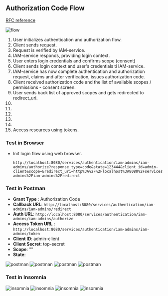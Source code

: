 ## Authorization Code Flow
[RFC reference](https://tools.ietf.org/html/rfc6749#section-1.3.1)

![flow](131_authorization-code-flow.svg)

1. User initializes authentication and authorization flow.
2. Client sends request.
3. Request is verified by IAM-service.
4. IAM-service responds, providing login context.
5. User enters login credentials and confirms scope (consent)
6. Client sends login context and user's credentials ti IAM-service.
7. IAM-service has now complete authentication and authorization request, claims and after verification, issues authorization code.
8. Client received authorization code and the list of available scopes / permissions - consent screen.
9. User sends back list of approved scopes and gets redirected to redirect_uri.
10. 
11. 
12. 
13.     
14.
15. Access resources using tokens.

### Test in Browser
* Init login flow using web browser.
  ```
  http://localhost:8080/services/authentication/iam-admins/iam-admins/authorize?response_type=code&state=123444&client_id=admin-client&scope=&redirect_uri=http%3A%2F%2Flocalhost%3A8080%2Fservices%2Fauthentication%2Fiam-admins%2Fiam-admins%2Fredirect
  ``` 

### Test in Postman

* __Grant Type__ : Authorization Code
* __Callback URL__: ```http://localhost:8080/services/authentication/iam-admins/iam-admins/redirect```
* __Auth URL__: ```http://localhost:8080/services/authentication/iam-admins/iam-admins/authorize```
* __Access Token URL__ : ```http://localhost:8080/services/authentication/iam-admins/iam-admins/token```
* __Client ID__: admin-client
* __Client Secret__: top-secret
* __Scope__: ""
* __State__: <random-string>

![postman](131_flow-postman-01.png) 
![postman](131_flow-postman-02.png) 
![postman](131_flow-postman-03.png) 
![postman](131_flow-postman-04.png)

### Test in Insomnia
![insomnia](131_flow-insomnia-01.png) 
![insomnia](131_flow-insomnia-02.png) 
![insomnia](131_flow-insomnia-03.png) 
![insomnia](131_flow-insomnia-04.png)